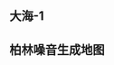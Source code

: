 ## 大海-1
<preview path="../demo/shaderToy/shaderToy2/sea1.vue"></preview>

## 柏林噪音生成地图
<preview path="../demo/shaderToy/shaderToy2/perlinNoiseMap.vue"></preview>